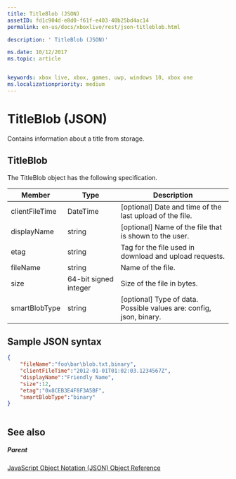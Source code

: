 ```yaml
---
title: TitleBlob (JSON)
assetID: fd1c904d-e8d0-f61f-e403-40b25bd4ac14
permalink: en-us/docs/xboxlive/rest/json-titleblob.html

description: ' TitleBlob (JSON)'

ms.date: 10/12/2017
ms.topic: article


keywords: xbox live, xbox, games, uwp, windows 10, xbox one
ms.localizationpriority: medium
---
```



# TitleBlob (JSON)
Contains information about a title from storage. 
<a id="ID4EP"></a>

 
## TitleBlob
 
The TitleBlob object has the following specification.
 
| Member| Type| Description| 
| --- | --- | --- | 
| clientFileTime| DateTime| [optional] Date and time of the last upload of the file.| 
| displayName| string| [optional] Name of the file that is shown to the user.| 
| etag| string| Tag for the file used in download and upload requests.| 
| fileName| string| Name of the file.| 
| size| 64-bit signed integer| Size of the file in bytes.| 
| smartBlobType| string| [optional] Type of data. Possible values are: config, json, binary.| 
  
<a id="ID4E6C"></a>

 
## Sample JSON syntax
 

```json
{
    "fileName":"foo\bar\blob.txt,binary",
    "clientFileTime":"2012-01-01T01:02:03.1234567Z",
    "displayName":"Friendly Name",
    "size":12,
    "etag":"0x8CEB3E4F8F3A5BF",
    "smartBlobType":"binary"
}
      
```

  
<a id="ID4EID"></a>

 
## See also
 
<a id="ID4EKD"></a>

 
##### Parent 

[JavaScript Object Notation (JSON) Object Reference](atoc-xboxlivews-reference-json.md)

   